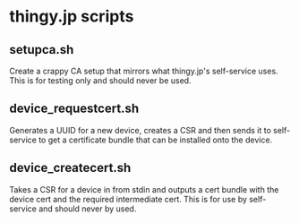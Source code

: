 # thingy.jp scripts

## setupca.sh

Create a crappy CA setup that mirrors what thingy.jp's
self-service uses. This is for testing only and should
never be used.

## device_requestcert.sh

Generates a UUID for a new device, creates a CSR and then
sends it to self-service to get a certificate bundle that
can be installed onto the device.

## device_createcert.sh

Takes a CSR for a device in from stdin and outputs a cert
bundle with the device cert and the required intermediate
cert. This is for use by self-service and should never
by used.
